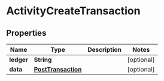 

# ActivityCreateTransaction


## Properties

| Name | Type | Description | Notes |
|------------ | ------------- | ------------- | -------------|
|**ledger** | **String** |  |  [optional] |
|**data** | [**PostTransaction**](PostTransaction.md) |  |  [optional] |



